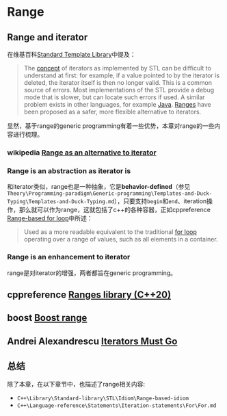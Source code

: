 # Range

## Range and iterator

在维基百科[Standard Template Library](https://en.wikipedia.org/wiki/Standard_Template_Library)中提及：

> The [concept](https://en.wikipedia.org/wiki/Concept_(generic_programming)) of iterators as implemented by STL can be difficult to understand at first: for example, if a value pointed to by the iterator is deleted, the iterator itself is then no longer valid. This is a common source of errors. Most implementations of the STL provide a debug mode that is slower, but can locate such errors if used. A similar problem exists in other languages, for example [Java](https://en.wikipedia.org/wiki/Java_(programming_language)). [Ranges](https://en.wikipedia.org/wiki/Range_(computer_science)#Range_as_an_alternative_to_iterator) have been proposed as a safer, more flexible alternative to iterators.

显然，基于range的generic programming有着一些优势，本章对range的一些内容进行梳理。

### wikipedia [Range as an alternative to iterator](https://en.wikipedia.org/wiki/Range_(computer_programming)#Range_as_an_alternative_to_iterator)



### Range is an abstraction as iterator is

和iterator类似，range也是一种抽象，它是**behavior-defined**（参见`Theory\Programming-paradigm\Generic-programming\Templates-and-Duck-Typing\Templates-and-Duck-Typing.md`），只要支持`begin`和`end`、iteration操作，那么就可以作为range，这就包括了c++的各种容器，正如cppreference [Range-based for loop](https://en.cppreference.com/w/cpp/language/range-for)中所述：

> Used as a more readable equivalent to the traditional [for loop](https://en.cppreference.com/w/cpp/language/for) operating over a range of values, such as all elements in a container.

### Range is an enhancement to iterator

range是对iterator的增强，两者都旨在generic programming。

## cppreference [Ranges library (C++20)](https://en.cppreference.com/w/cpp/ranges)



## boost [Boost range](https://www.boost.org/doc/libs/1_73_0/libs/range/doc/html/index.html)





## Andrei Alexandrescu [Iterators Must Go](https://accu.org/content/conf2009/AndreiAlexandrescu_iterators-must-go.pdf)



## 总结

除了本章，在以下章节中，也描述了range相关内容:

- `C++\Library\Standard-library\STL\Idiom\Range-based-idiom`
- `C++\Language-reference\Statements\Iteration-statements\For\For.md`

